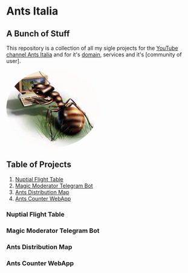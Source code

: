 # Ants Italia

## A Bunch of Stuff

This repository is a collection of all my sigle projects for the [YouTube channel Ants Italia](https://www.youtube.com/antsitalia) and for it's [domain](https://www.antsitalia.com/), services and it's [community of user].


<img src="./imgs/pc_ant.jpg" height="206" width="245" style="border-radius:50%">


## Table of Projects
1. [Nuptial Flight Table](#Nuptial-Flight-Table)
2. [Magic Moderator Telegram Bot](#Magic-Moderator-Telegram-Bot)
3. [Ants Distribution Map](#Ants-Distribution-Map)
4. [Ants Counter WebApp](#Ants-Counter-WebApp)

### Nuptial Flight Table

### Magic Moderator Telegram Bot

### Ants Distribution Map

### Ants Counter WebApp

